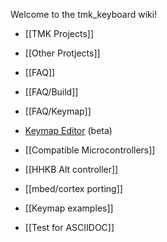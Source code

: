 Welcome to the tmk_keyboard wiki!

- [[TMK Projects]]
- [[Other Protjects]]
- [[FAQ]]
- [[FAQ/Build]]
- [[FAQ/Keymap]]
- [Keymap Editor](http://tmk.github.io/tmk_keyboard/editor/index.html) (beta)
- [[Compatible Microcontrollers]]
- [[HHKB Alt controller]]
- [[mbed/cortex porting]]
- [[Keymap examples]]


- [[Test for ASCIIDOC]]